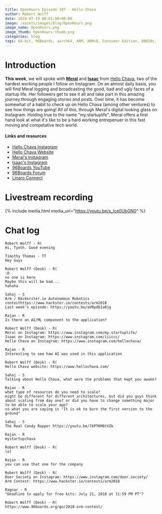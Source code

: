 ```yaml
---
title: OpenHours Episode 107 - Hello Chava
author: Robert Wolff
date: 2018-07-19 00:01:00+00:00
image: /assets/images/blog/OpenHours.png
image_name: OpenHours.png
image_thumb: OpenHours-thumb.png
categories: blog
tags: 64-bit, 96Boards, aarch64, ARM, ARMv8, Consumer Edition, DB820c, Rock960, Hikey960, enterprise edition, product, single board computer, linaro, linux, open source, openhours, robert wolff, podcast, technology, tech, computer, hardware, software, groupgets, qwerty, embedded, crowd fund, mezzanine, community, hello chava, startup
---
```


# Introduction

**This week**, we will spoke with **[Meral](https://www.instagram.com/my.startuplife/)** and **[Isaac](https://www.instagram.com/iiiccc/)** from [Hello Chava](https://www.hellochava.com/), two of the hardest working people I follow on Instagram. On an almost daily basis, you will find Meral logging and broadcasting the good, bad and ugly faces of a startup life. Her followers get to see it all and take part in this amazing journey through engaging stories and posts. Over time, it has become somewhat of a habit to check up on Hello Chava (among other ventures) to see how things are going! All of this, through Meral's digital looking glass on Instagram. Holding true to the name "my.startuplife", Meral offers a first hand look at what it's like to be a hard working entrepenuer in this fast moving and competative tech world.

#### Links and resources

- [Hello Chava Instagram](https://www.instagram.com/hellochava/)
- [Hello Chava Website](https://www.hellochava.com/)
- [Meral's Instagram](https://www.instagram.com/my.startuplife/)
- [Isaac's Instagram](https://www.instagram.com/iiiccc/)
- [96Boards YouTube](https://www.youtube.com/c/96Boards/)
- [96Boards Forum](https://discuss.96boards.org/)
- [Linaro Connect](http://connect.linaro.org/)

# Livestream recording

{% include media.html media_url="https://youtu.be/s_Ice0UbGN0" %}

# Chat log

```
Robert Wolff - R(
Hi, Tyeth. Good evening

Timothy Thomas - TT
Hey Guys

Robert Wolff (Desk) - R(
:D
no one is here
Maybe this will be bad...
hahaha

Sahaj - S
Arm / Hackerster.io Autonomous Robotics contesthttps://www.hackster.io/contests/arm2018
Last week’s episode: https://youtu.be/aVRpdbIa0jg

Rajan - R
Is there an AI/ML component to the application?

Robert Wolff (Desk) - R(
Meral on Instagram: https://www.instagram.com/my.startuplife/
Isaac on Instagram: https://www.instagram.com/iiiccc/
Hello Chava on Instagram: https://www.instagram.com/hellochava/

Rajan - R
Interesting to see how AI was used in this application

Robert Wolff (Desk) - R(
Hello Chava website: https://www.hellochava.com/

Sahaj - S
Talking about Hello Chava, what were the problems that kept you awake?

Rajan - R
what type of resources do you need to scale?
might be different for different architectures, but did you guys think about scaling from day one? or did you have to change something major to be able to scale your app?
so what you are saying is "It is ok to burn the first version to the ground"

Sahaj - S
The Real Candy Rapper https://youtu.be/7XPTKM8tVZk

Rajan - R
mystartupchava

Robert Wolff (Desk) - R(
lol

Rajan - R
you can use that one for the company

Robert Wolff (Desk) - R(
Doer Society on Instagram: https://www.instagram.com/doer.society/
Arm Contest: https://www.hackster.io/contests/arm2018

Ragnar - R
"Deadline to apply for free kits: July 21, 2018 at 11:59 PM PT"?

Robert Wolff (Desk) - R(
https://www.96boards.org/go/2018-arm-contest/

```
